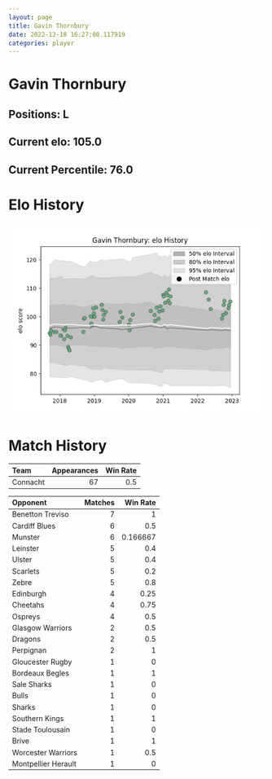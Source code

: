 ```yaml
---  
layout: page  
title: Gavin Thornbury  
date: 2022-12-18 16:27:08.117919  
categories: player  
---
```

# Gavin Thornbury

## Positions: L

## Current elo: 105.0

## Current Percentile: 76.0

# Elo History


![elo history](history_GavinThornbury.png)
# Match History


| Team     |   Appearances |   Win Rate |
|:---------|--------------:|-----------:|
| Connacht |            67 |        0.5 |

| Opponent            |   Matches |   Win Rate |
|:--------------------|----------:|-----------:|
| Benetton Treviso    |         7 |   1        |
| Cardiff Blues       |         6 |   0.5      |
| Munster             |         6 |   0.166667 |
| Leinster            |         5 |   0.4      |
| Ulster              |         5 |   0.4      |
| Scarlets            |         5 |   0.2      |
| Zebre               |         5 |   0.8      |
| Edinburgh           |         4 |   0.25     |
| Cheetahs            |         4 |   0.75     |
| Ospreys             |         4 |   0.5      |
| Glasgow Warriors    |         2 |   0.5      |
| Dragons             |         2 |   0.5      |
| Perpignan           |         2 |   1        |
| Gloucester Rugby    |         1 |   0        |
| Bordeaux Begles     |         1 |   1        |
| Sale Sharks         |         1 |   0        |
| Bulls               |         1 |   0        |
| Sharks              |         1 |   0        |
| Southern Kings      |         1 |   1        |
| Stade Toulousain    |         1 |   0        |
| Brive               |         1 |   1        |
| Worcester Warriors  |         1 |   0.5      |
| Montpellier Herault |         1 |   0        |